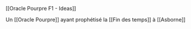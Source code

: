 [[Oracle Pourpre F1 - Ideas]]

Un [[Oracle Pourpre]] ayant prophétisé la [[Fin des temps]] à [[Asborne]]